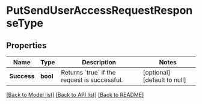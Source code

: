 # PutSendUserAccessRequestResponseType

## Properties
Name | Type | Description | Notes
------------ | ------------- | ------------- | -------------
**Success** | **bool** | Returns &#x60;true&#x60; if the request is successful.  | [optional] [default to null]

[[Back to Model list]](../README.md#documentation-for-models) [[Back to API list]](../README.md#documentation-for-api-endpoints) [[Back to README]](../README.md)


